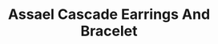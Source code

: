 ---
title: Assael Cascade Earrings And Bracelet
description: |
  The Assael Cascade Collection features a pair of Japanese Akoya Chandalier Earrings and matching Bracelet. Both were created for movement and fun, the pearls are complimented beautifully with bezel set diamonds.
specs: |
  The bracelet includes 172 Akoya Cultured Pearls, 6.5 - 8.0mm, 56 Diamonds 0.59 ctw, and set in 18k Yellow Gold.

  The Earrings are made up of 48 Akoya Cultured Pearls, 6.5 - 9.0 mm, 26 Diamonds 0.48 ctw, and set in 18K Yellow Gold
images:
  - /uploads/assael-cascade-earrings-and-bracelet.jpg
category: Essentials
order: 2
tags:
  - bracelets
  - earrings
---